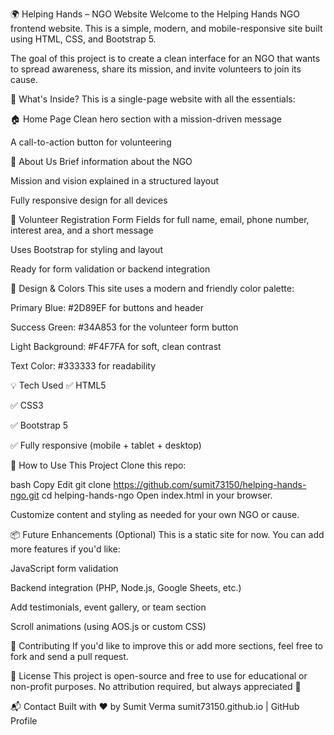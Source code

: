 🌍 Helping Hands – NGO Website
Welcome to the Helping Hands NGO frontend website. This is a simple, modern, and mobile-responsive site built using HTML, CSS, and Bootstrap 5.

The goal of this project is to create a clean interface for an NGO that wants to spread awareness, share its mission, and invite volunteers to join its cause.


🧾 What's Inside?
This is a single-page website with all the essentials:

🏠 Home Page
Clean hero section with a mission-driven message

A call-to-action button for volunteering

👤 About Us
Brief information about the NGO

Mission and vision explained in a structured layout

Fully responsive design for all devices

📝 Volunteer Registration Form
Fields for full name, email, phone number, interest area, and a short message

Uses Bootstrap for styling and layout

Ready for form validation or backend integration

🎨 Design & Colors
This site uses a modern and friendly color palette:

Primary Blue: #2D89EF for buttons and header

Success Green: #34A853 for the volunteer form button

Light Background: #F4F7FA for soft, clean contrast

Text Color: #333333 for readability

💡 Tech Used
✅ HTML5

✅ CSS3

✅ Bootstrap 5

✅ Fully responsive (mobile + tablet + desktop)

🚀 How to Use This Project
Clone this repo:

bash
Copy
Edit
git clone https://github.com/sumit73150/helping-hands-ngo.git
cd helping-hands-ngo
Open index.html in your browser.

Customize content and styling as needed for your own NGO or cause.

📦 Future Enhancements (Optional)
This is a static site for now. You can add more features if you'd like:

JavaScript form validation

Backend integration (PHP, Node.js, Google Sheets, etc.)

Add testimonials, event gallery, or team section

Scroll animations (using AOS.js or custom CSS)

🙌 Contributing
If you'd like to improve this or add more sections, feel free to fork and send a pull request.

📄 License
This project is open-source and free to use for educational or non-profit purposes. No attribution required, but always appreciated 💙

📬 Contact
Built with ❤️ by Sumit Verma
sumit73150.github.io | GitHub Profile

